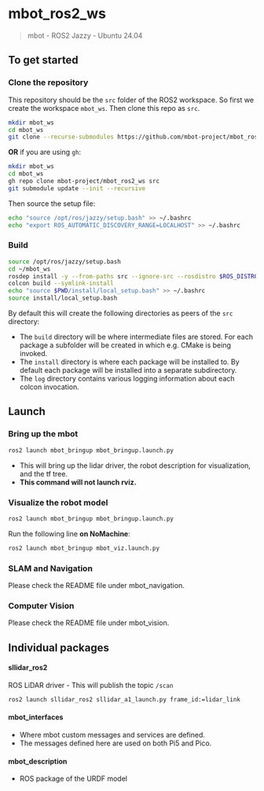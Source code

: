# mbot_ros2_ws
> mbot - ROS2 Jazzy - Ubuntu 24.04

## To get started
### Clone the repository
This repository should be the `src` folder of the ROS2 workspace. So first we create the workspace `mbot_ws`. Then clone this repo as `src`.
```bash
mkdir mbot_ws
cd mbot_ws
git clone --recurse-submodules https://github.com/mbot-project/mbot_ros2_ws.git src
```
**OR** if you are using `gh`:
```bash
mkdir mbot_ws
cd mbot_ws
gh repo clone mbot-project/mbot_ros2_ws src
git submodule update --init --recursive
```

Then source the setup file:
```bash
echo "source /opt/ros/jazzy/setup.bash" >> ~/.bashrc
echo "export ROS_AUTOMATIC_DISCOVERY_RANGE=LOCALHOST" >> ~/.bashrc
```

### Build 
```bash
source /opt/ros/jazzy/setup.bash
cd ~/mbot_ws
rosdep install -y --from-paths src --ignore-src --rosdistro $ROS_DISTRO --skip-keys=libcamera
colcon build --symlink-install
echo "source $PWD/install/local_setup.bash" >> ~/.bashrc
source install/local_setup.bash
```
By default this will create the following directories as peers of the `src` directory:
- The `build` directory will be where intermediate files are stored. For each package a subfolder will be created in which e.g. CMake is being invoked.
- The `install` directory is where each package will be installed to. By default each package will be installed into a separate subdirectory.
- The `log` directory contains various logging information about each colcon invocation.

## Launch
### Bring up the mbot
```bash
ros2 launch mbot_bringup mbot_bringup.launch.py 
```
- This will bring up the lidar driver, the robot description for visualization, and the tf tree.
- **This command will not launch rviz.**

### Visualize the robot model
```bash
ros2 launch mbot_bringup mbot_bringup.launch.py 
```
Run the following line **on NoMachine**:
```bash
ros2 launch mbot_bringup mbot_viz.launch.py
```

### SLAM and Navigation
Please check the README file under mbot_navigation.

### Computer Vision
Please check the README file under mbot_vision.

## Individual packages
#### sllidar_ros2
ROS LiDAR driver - This will publish the topic `/scan`
```bash
ros2 launch sllidar_ros2 sllidar_a1_launch.py frame_id:=lidar_link 
```
#### mbot_interfaces
- Where mbot custom messages and services are defined.
- The messages defined here are used on both Pi5 and Pico.

#### mbot_description
- ROS package of the URDF model